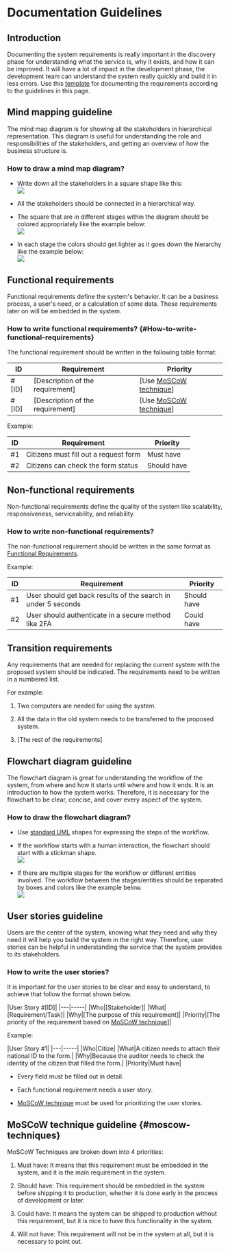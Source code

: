 # Documentation Guidelines

## Introduction

Documenting the system requirements is really important in the discovery phase for understanding what the service is, why it exists, and how it can be improved. It will have a lot of impact in the development phase, the development team can understand the system really quickly and build it in less errors. Use this [template](https://docs.google.com/document/u/0/d/1FZqdr-2xK0YuyiWsdvuDQHNCscFL4xJHDe9ueMUP_Us/edit) for documenting the requirements according to the guidelines in this page.

## Mind mapping guideline


The mind map diagram is for showing all the stakeholders in hierarchical representation. This diagram is useful for understanding the role and responsibilities of the stakeholders, and getting an overview of how the business structure is.

### How to draw a mind map diagram?


-   Write down all the stakeholders in a square shape like this:  
    ![](../../static/img/documentationGuidelineImgs/mind_map_square.png)

-   All the stakeholders should be connected in a hierarchical way.

-   The square that are in different stages within the diagram should be colored appropriately like the example below:  
    ![](../../static/img/documentationGuidelineImgs/complete_mind_map.png)

-   In each stage the colors should get lighter as it goes down the hierarchy like the example below:  
    ![](../../static/img/documentationGuidelineImgs/mind_map_colors.png)

## Functional requirements

Functional requirements define the system's behavior. It can be a business process, a user's need, or a calculation of some data. These requirements later on will be embedded in the system.

### How to write functional requirements? {#How-to-write-functional-requirements}

The functional requirement should be written in the following table format:

|ID|Requirement|Priority|
|---|-----|-----|
|#[ID]|[Description of the requirement]|[Use [MoSCoW technique](#moscow-techniques)]|
|#[ID]|[Description of the requirement]|[Use [MoSCoW technique](#moscow-techniques)]|

Example:  

|ID|Requirement|Priority|
|---|-----|-----|
|#1|Citizens must fill out a request form|Must have|
|#2|Citizens can check the form status|Should have|

## Non-functional requirements

Non-functional requirements define the quality of the system like scalability, responsiveness, serviceability, and reliability.

### How to write non-functional requirements?

The non-functional requirement should be written in the same format as [Functional Requirements](#How-to-write-functional-requirements).

Example:

|ID|Requirement|Priority|
|---|-----|-----|
|#1|User should get back results of the search in under 5 seconds|Should have|
|#2|User should authenticate in a secure method like 2FA|Could have|

## Transition requirements

Any requirements that are needed for replacing the current system with the proposed system should be indicated. The requirements need to be written in a numbered list.

For example:

1.  Two computers are needed for using the system.

2.  All the data in the old system needs to be transferred to the proposed system.

3.  [The rest of the requirements]

## Flowchart diagram guideline

The flowchart diagram is great for understanding the workflow of the system, from where and how it starts until where and how it ends. It is an introduction to how the system works. Therefore, it is necessary for the flowchart to be clear, concise, and cover every aspect of the system.

### How to draw the flowchart diagram?

-   Use [standard UML](https://www.edrawsoft.com/flowchart-symbols.html) shapes for expressing the steps of the workflow.

-   If the workflow starts with a human interaction, the flowchart should start with a stickman shape.  
    ![](../../static/img/documentationGuidelineImgs/stickman.png)

-   If there are multiple stages for the workflow or different entities involved. The workflow between the stages/entities should be separated by boxes and colors like the example below.  
    ![](../../static/img/documentationGuidelineImgs/flowchart_example.png)

## User stories guideline

Users are the center of the system, knowing what they need and why they need it will help you build the system in the right way. Therefore, user stories can be helpful in understanding the service that the system provides to its stakeholders.

### How to write the user stories?

It is important for the user stories to be clear and easy to understand, to achieve that follow the format shown below.

|User Story #[ID]|
|---|-----|
|Who|[Stakeholder]|
|What|[Requirement/Task]|
|Why|[The purpose of this requirement]|
|Priority|[The priority of the requirement based on [MoSCoW technique](#moscow-techniques)]|

Example:

|User Story #1|
|---|-----|
|Who|Citize|
|What|A citizen needs to attach their national ID to the form.|
|Why|Because the auditor needs to check the identity of the citizen that filled the form.|
|Priority|Must have|

-   Every field must be filled out in detail.

-   Each functional requirement needs a user story.

-   [MoSCoW technique](#moscow-techniques) must be used for prioritizing the user stories.


## MoSCoW technique guideline {#moscow-techniques}

MoSCoW Techniques are broken down into 4 priorities:

1.  Must have: It means that this requirement must be embedded in the system, and it is the main requirement in the system.

2.  Should have: This requirement should be embedded in the system before shipping it to production, whether it is done early in the process of development or later.

3.  Could have: It means the system can be shipped to production without this requirement, but it is nice to have this functionality in the system.

4.  Will not have: This requirement will not be in the system at all, but it is necessary to point out.
